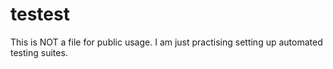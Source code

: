 # testest

This is NOT a file for public usage. I am just practising setting up automated
testing suites.
